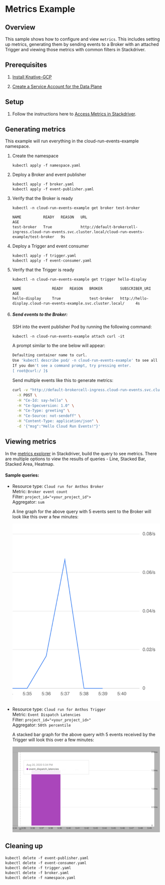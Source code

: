 # Metrics Example

## Overview

This sample shows how to configure and view `metrics`. This includes setting up
metrics, generating them by sending events to a Broker with an attached Trigger
and viewing those metrics with common filters in Stackdriver.

## Prerequisites

1. [Install Knative-GCP](../../install/install-knative-gcp.md)

2. [Create a Service Account for the Data Plane](../../install/dataplane-service-account.md)

## Setup

1. Follow the instructions here to
   [Access Metrics in Stackdriver](../../how-to/metrics.md).

## Generating metrics

This example will run everything in the cloud-run-events-example namespace.

1. Create the namespace

   ```shell
   kubectl apply -f namespace.yaml
   ```

2. Deploy a Broker and event publisher

   ```shell
   kubectl apply -f broker.yaml
   kubectl apply -f event-publisher.yaml
   ```

3. Verify that the Broker is ready

   ```shell
   kubectl -n cloud-run-events-example get broker test-broker
   ```

   ```shell
   NAME          READY   REASON   URL                                                                                                         AGE
   test-broker   True             http://default-brokercell-ingress.cloud-run-events.svc.cluster.local/cloud-run-events-example/test-broker   9s
   ```

4. Deploy a Trigger and event consumer

   ```shell
   kubectl apply -f trigger.yaml
   kubectl apply -f event-consumer.yaml
   ```

5. Verify that the Trigger is ready

   ```shell
   kubectl -n cloud-run-events-example get trigger hello-display
   ```

   ```shell
   NAME              READY   REASON   BROKER        SUBSCRIBER_URI                                                       AGE
   hello-display     True             test-broker   http://hello-display.cloud-run-events-example.svc.cluster.local/     4s
   ```

6. ##### Send events to the Broker:

   SSH into the event publisher Pod by running the following command:

   ```shell
   kubectl -n cloud-run-events-example attach curl -it
   ```

   A prompt similar to the one below will appear:

   ```sh
   Defaulting container name to curl.
   Use 'kubectl describe pod/ -n cloud-run-events-example' to see all of the containers in this pod.
   If you don't see a command prompt, try pressing enter.
   [ root@curl:/ ]$
   ```

   Send multiple events like this to generate metrics:

   ```sh
   curl -v "http://default-brokercell-ingress.cloud-run-events.svc.cluster.local/cloud-run-events-example/test-broker" \
     -X POST \
     -H "Ce-Id: say-hello" \
     -H "Ce-Specversion: 1.0" \
     -H "Ce-Type: greeting" \
     -H "Ce-Source: not-sendoff" \
     -H "Content-Type: application/json" \
     -d '{"msg":"Hello Cloud Run Events!"}'
   ```

## Viewing metrics

In the
[metrics explorer](https://console.cloud.google.com/monitoring/metrics-explorer)
in Stackdriver, build the query to see metrics. There are multiple options to
view the results of queries - Line, Stacked Bar, Stacked Area, Heatmap.

#### Sample queries:

- Resource type: `Cloud run for Anthos Broker`  
  Metric: `Broker event count`  
  Filter: `project_id="<your_project_id">`  
  Aggregator: `sum`

  A line graph for the above query with 5 events sent to the Broker will look
  like this over a few minutes:

  ![Alt text](broker_event_count.png)

- Resource type: `Cloud run for Anthos Trigger`  
  Metric: `Event Dispatch Latencies`  
  Filter: `project_id="<your_project_id>"`  
  Aggregator: `50th percentile`

  A stacked bar graph for the above query with 5 events received by the Trigger
  will look this over a few minutes:

  ![Alt text](trigger_latencies.png)

## Cleaning up

```shell
kubectl delete -f event-publisher.yaml
kubectl delete -f event-consumer.yaml
kubectl delete -f trigger.yaml
kubectl delete -f broker.yaml
kubectl delete -f namespace.yaml
```
